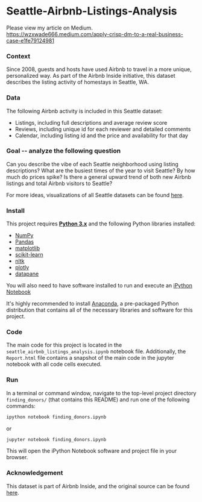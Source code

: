 # Seattle-Airbnb-Listings-Analysis
Please view my article on Medium.
https://wzxwade666.medium.com/apply-crisp-dm-to-a-real-business-case-e1fe79124981

### Context
Since 2008, guests and hosts have used Airbnb to travel in a more unique, personalized way. As part of the Airbnb Inside initiative, this dataset describes the listing activity of homestays in Seattle, WA.

### Data
The following Airbnb activity is included in this Seattle dataset: 
  * Listings, including full descriptions and average review score  
  * Reviews, including unique id for each reviewer and detailed comments  
  * Calendar, including listing id and the price and availability for that day

### Goal -- analyze the following question
Can you describe the vibe of each Seattle neighborhood using listing descriptions?
What are the busiest times of the year to visit Seattle? By how much do prices spike?
Is there a general upward trend of both new Airbnb listings and total Airbnb visitors to Seattle?

For more ideas, visualizations of all Seattle datasets can be found [here](http://insideairbnb.com/seattle/).

### Install

This project requires [**Python 3.x**](https://www.python.org/downloads/release/python-364/) and the following Python libraries installed:

- [NumPy](http://www.numpy.org/)
- [Pandas](http://pandas.pydata.org)
- [matplotlib](http://matplotlib.org/)
- [scikit-learn](http://scikit-learn.org/stable/)
- [nltk](https://www.nltk.org/install.html)
- [plotly](https://plot.ly/python/getting-started/)
- [datapane](https://https://datapane.com/)

You will also need to have software installed to run and execute an [iPython Notebook](http://ipython.org/notebook.html)

It's highly recommended to install [Anaconda](https://www.continuum.io/downloads), a pre-packaged Python distribution that contains all of the necessary libraries and software for this project. 

### Code

The main code for this project is located in the `seattle_airbnb_listings_analysis.ipynb` notebook file. Additionally, the `Report.html` file contains a snapshot of the main code in the jupyter notebook with all code cells executed.

### Run

In a terminal or command window, navigate to the top-level project directory `finding_donors/` (that contains this README) and run one of the following commands:

```bash
ipython notebook finding_donors.ipynb
```  
or
```bash
jupyter notebook finding_donors.ipynb
```

This will open the iPython Notebook software and project file in your browser.

### Acknowledgement
This dataset is part of Airbnb Inside, and the original source can be found [here](http://insideairbnb.com/get-the-data.html).
